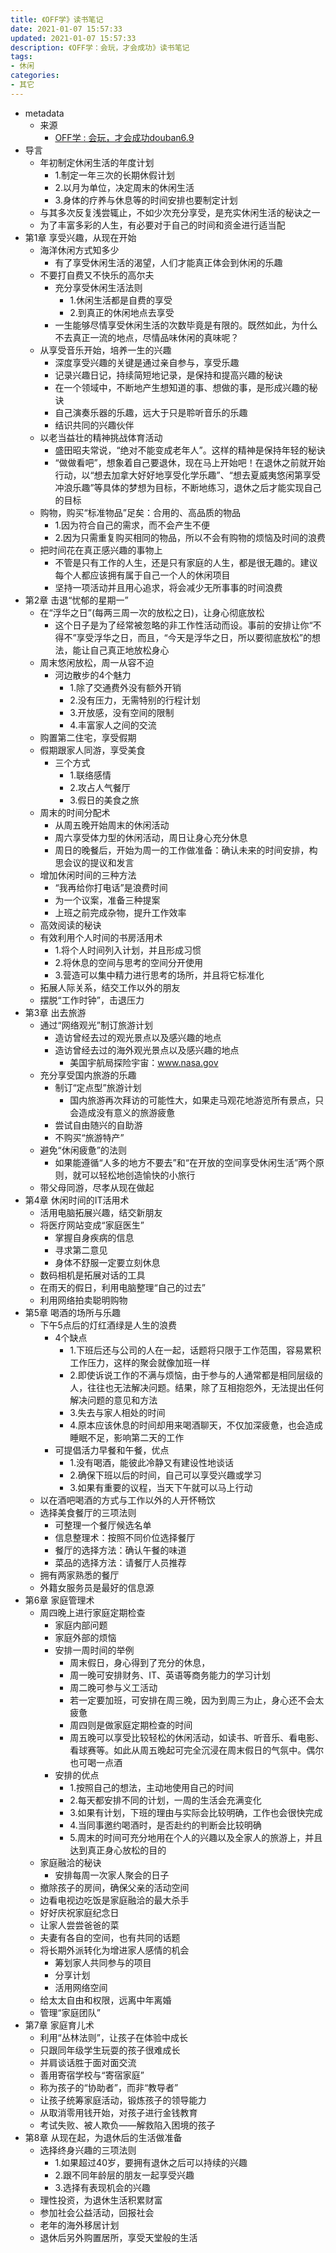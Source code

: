 ```yaml
---
title: 《OFF学》读书笔记
date: 2021-01-07 15:57:33
updated: 2021-01-07 15:57:33
description: 《OFF学：会玩，才会成功》读书笔记
tags:
- 休闲
categories:
- 其它
---
```


- metadata
    - 来源
        - [OFF学 : 会玩，才会成功douban6.9](https://book.douban.com/subject/2142034/)
- 导言
    - 年初制定休闲生活的年度计划
        - 1.制定一年三次的长期休假计划
        - 2.以月为单位，决定周末的休闲生活
        - 3.身体的疗养与休息等的时间安排也要制定计划
    - 与其多次反复浅尝辄止，不如少次充分享受，是充实休闲生活的秘诀之一
    - 为了丰富多彩的人生，有必要对于自己的时间和资金进行适当配
- 第1章 享受兴趣，从现在开始
    - 海洋休闲方式知多少
        - 有了享受休闲生活的渴望，人们才能真正体会到休闲的乐趣
    - 不要打自费又不快乐的高尔夫
        - 充分享受休闲生活法则
            - 1.休闲生活都是自费的享受
            - 2.到真正的休闲地点去享受
        - 一生能够尽情享受休闲生活的次数毕竟是有限的。既然如此，为什么不去真正一流的地点，尽情品味休闲的真味呢？
    - 从享受音乐开始，培养一生的兴趣
        - 深度享受兴趣的关键是通过亲自参与，享受乐趣
        - 记录兴趣日记，持续简短地记录，是保持和提高兴趣的秘诀
        - 在一个领域中，不断地产生想知道的事、想做的事，是形成兴趣的秘诀
        - 自己演奏乐器的乐趣，远大于只是聆听音乐的乐趣
        - 结识共同的兴趣伙伴
    - 以老当益壮的精神挑战体育活动
        - 盛田昭夫常说，“绝对不能变成老年人”。这样的精神是保持年轻的秘诀
        - “做做看吧”，想象着自己要退休，现在马上开始吧！在退休之前就开始行动，以“想去加拿大好好地享受化学乐趣”、“想去夏威夷悠闲第享受冲浪乐趣”等具体的梦想为目标，不断地练习，退休之后才能实现自己的目标
    - 购物，购买“标准物品”足矣：合用的、高品质的物品
        - 1.因为符合自己的需求，而不会产生不便
        - 2.因为只需重复购买相同的物品，所以不会有购物的烦恼及时间的浪费
    - 把时间花在真正感兴趣的事物上
        - 不管是只有工作的人生，还是只有家庭的人生，都是很无趣的。建议每个人都应该拥有属于自己一个人的休闲项目
        - 坚持一项活动并且用心追求，将会减少无所事事的时间浪费
- 第2章 击退“忧郁的星期一”
    - 在“浮华之日”(每两三周一次的放松之日)，让身心彻底放松
        - 这个日子是为了经常被忽略的非工作性活动而设。事前的安排让你“不得不”享受浮华之日，而且，“今天是浮华之日，所以要彻底放松”的想法，能让自己真正地放松身心
    - 周末悠闲放松，周一从容不迫
        - 河边散步的4个魅力
            - 1.除了交通费外没有额外开销
            - 2.没有压力，无需特别的行程计划
            - 3.开放感，没有空间的限制
            - 4.丰富家人之间的交流
    - 购置第二住宅，享受假期
    - 假期跟家人同游，享受美食
        - 三个方式
            - 1.联络感情
            - 2.攻占人气餐厅
            - 3.假日的美食之旅
    - 周末的时间分配术
        - 从周五晚开始周末的休闲活动
        - 周六享受体力型的休闲活动，周日让身心充分休息
        - 周日的晚餐后，开始为周一的工作做准备：确认未来的时间安排，构思会议的提议和发言
    - 增加休闲时间的三种方法
        - “我再给你打电话”是浪费时间
        - 为一个议案，准备三种提案
        - 上班之前完成杂物，提升工作效率
    - 高效阅读的秘诀
    - 有效利用个人时间的书房活用术
        - 1.将个人时间列入计划，并且形成习惯
        - 2.将休息的空间与思考的空间分开使用
        - 3.营造可以集中精力进行思考的场所，并且将它标准化
    - 拓展人际关系，结交工作以外的朋友
    - 摆脱“工作时钟”，击退压力
- 第3章 出去旅游
    - 通过“网络观光”制订旅游计划
        - 造访曾经去过的观光景点以及感兴趣的地点
        - 造访曾经去过的海外观光景点以及感兴趣的地点
            - 美国宇航局探险宇宙：www.nasa.gov
    - 充分享受国内旅游的乐趣
        - 制订“定点型”旅游计划
            - 国内旅游再次拜访的可能性大，如果走马观花地游览所有景点，只会造成没有意义的旅游疲惫
        - 尝试自由随兴的自助游
        - 不购买“旅游特产”
    - 避免“休闲疲惫”的法则
        - 如果能遵循“人多的地方不要去”和“在开放的空间享受休闲生活”两个原则，就可以轻松地创造愉快的小旅行
    - 带父母同游，尽孝从现在做起
- 第4章 休闲时间的IT活用术
    - 活用电脑拓展兴趣，结交新朋友
    - 将医疗网站变成“家庭医生”
        - 掌握自身疾病的信息
        - 寻求第二意见
        - 身体不舒服一定要立刻休息
    - 数码相机是拓展对话的工具
    - 在雨天的假日，利用电脑整理“自己的过去”
    - 利用网络拍卖聪明购物
- 第5章 喝酒的场所与乐趣
    -  下午5点后的灯红酒绿是人生的浪费
        - 4个缺点
            - 1.下班后还与公司的人在一起，话题将只限于工作范围，容易累积工作压力，这样的聚会就像加班一样
            - 2.即使诉说工作的不满与烦恼，由于参与的人通常都是相同层级的人，往往也无法解决问题。结果，除了互相抱怨外，无法提出任何解决问题的意见和方法
            - 3.失去与家人相处的时间
            - 4.原本应该休息的时间却用来喝酒聊天，不仅加深疲惫，也会造成睡眠不足，影响第二天的工作
        - 可提倡活力早餐和午餐，优点
            - 1.没有喝酒，能彼此冷静又有建设性地谈话
            - 2.确保下班以后的时间，自己可以享受兴趣或学习
            - 3.如果有重要的议程，当天下午就可以马上行动
    - 以在酒吧喝酒的方式与工作以外的人开怀畅饮
    - 选择美食餐厅的三项法则
        - 可整理一个餐厅候选名单
        - 信息整理术：按照不同价位选择餐厅
        - 餐厅的选择方法：确认午餐的味道
        - 菜品的选择方法：请餐厅人员推荐
    - 拥有两家熟悉的餐厅
    - 外籍女服务员是最好的信息源
- 第6章 家庭管理术
    - 周四晚上进行家庭定期检查
        - 家庭内部问题
        - 家庭外部的烦恼
        - 安排一周时间的举例
            - 周末假日，身心得到了充分的休息，
            - 周一晚可安排财务、IT、英语等商务能力的学习计划
            - 周二晚可参与义工活动
            - 若一定要加班，可安排在周三晚，因为到周三为止，身心还不会太疲惫
            - 周四则是做家庭定期检查的时间
            - 周五晚可以享受比较轻松的休闲活动，如读书、听音乐、看电影、看球赛等。如此从周五晚起可完全沉浸在周末假日的气氛中。偶尔也可喝一点酒
        - 安排的优点
            - 1.按照自己的想法，主动地使用自己的时间
            - 2.每天都安排不同的计划，一周的生活会充满变化
            - 3.如果有计划，下班的理由与实际会比较明确，工作也会很快完成
            - 4.当同事邀约喝酒时，是否赴约的判断会比较明确
            - 5.周末的时间可充分地用在个人的兴趣以及全家人的旅游上，并且达到真正身心放松的目的
    - 家庭融洽的秘诀
        - 安排每周一次家人聚会的日子
    - 撤除孩子的房间，确保父亲的活动空间
    - 边看电视边吃饭是家庭融洽的最大杀手
    - 好好庆祝家庭纪念日
    - 让家人尝尝爸爸的菜
    - 夫妻有各自的空间，也有共同的话题
    - 将长期外派转化为增进家人感情的机会
        - 筹划家人共同参与的项目
        - 分享计划
        - 活用网络空间
    - 给太太自由和权限，远离中年离婚
    - 管理“家庭团队”
- 第7章 家庭育儿术
    - 利用“丛林法则”，让孩子在体验中成长
    - 只跟同年级学生玩耍的孩子很难成长
    - 并肩谈话胜于面对面交流
    - 善用寄宿学校与“寄宿家庭”
    - 称为孩子的“协助者”，而非“教导者”
    - 让孩子统筹家庭活动，锻炼孩子的领导能力
    - 从取消零用钱开始，对孩子进行金钱教育
    - 考试失败、被人欺负——解救陷入困境的孩子
- 第8章 从现在起，为退休后的生活做准备
    - 选择终身兴趣的三项法则
        - 1.如果超过40岁，要拥有退休之后可以持续的兴趣
        - 2.跟不同年龄层的朋友一起享受兴趣
        - 3.选择有表现机会的兴趣
    - 理性投资，为退休生活积累财富
    - 参加社会公益活动，回报社会
    - 老年的海外移居计划
    - 退休后另外购置居所，享受天堂般的生活
